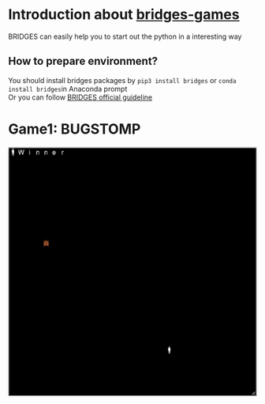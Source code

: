 # Introduction about [bridges-games](http://bridges-games.herokuapp.com/)
BRIDGES can easily help you to start out the python in a interesting way
## How to prepare environment?
You should install bridges packages by `pip3 install bridges` or `conda install bridges`in Anaconda prompt  
Or you can follow [BRIDGES official guideline](https://bridgesuncc.github.io/bridges_setup.html)

# Game1: BUGSTOMP
![picture1](/../pictures/BUGSTOMP.png)
